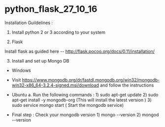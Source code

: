 # python_flask_27_10_16


Installation Guildelines : 

1) Install python 2 or 3 according to your system

2) Flask 

Install flask as guided here -- http://flask.pocoo.org/docs/0.11/installation/

3) Install and set up Mongo DB

* Windows 
 
 * Visit  https://www.mongodb.org/dr/fastdl.mongodb.org/win32/mongodb-win32-x86_64-3.2.4-signed.msi/download and follow the instructions 
 
* Ubuntu 
    a.  Run the following commands : 
        1) sudo apt-get update 
        2) sudo apt-get install -y mongodb-org   (This will install the latest version ) 
        3) sudo service mongo start   ( Start the mongodb service)
        
* Final step : 
        Check your mongodb version 
        1) mongo --version 
        2) mongod --version 
